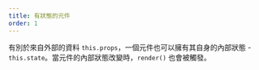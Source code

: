 ```yaml
---
title: 有狀態的元件
order: 1
---
```


有別於來自外部的資料 `this.props`，一個元件也可以擁有其自身的內部狀態 - `this.state`。當元件的內部狀態改變時，`render()` 也會被觸發。
